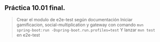 ## Práctica 10.01 final.
> Crear el modulo de e2e-test según documentación
> Iniciar gamificacion, social-multiplication y gateway con comando `mvn spring-boot:run -Dspring-boot.run.profiles=test`
> Y lanzar `mvn test` en e2e-test
